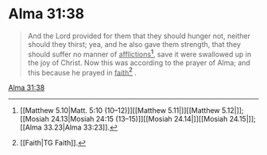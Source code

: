 # Alma 31:38

> And the Lord provided for them that they should hunger not, neither should they thirst; yea, and he also gave them strength, that they should suffer no manner of <u>afflictions</u>[^a], save it were swallowed up in the joy of Christ. Now this was according to the prayer of Alma; and this because he prayed in <u>faith</u>[^b] .

[Alma 31:38](https://www.churchofjesuschrist.org/study/scriptures/bofm/alma/31?lang=eng&id=p38#p38)


[^a]: [[Matthew 5.10|Matt. 5:10 (10–12)]][[Matthew 5.11|]][[Matthew 5.12|]]; [[Mosiah 24.13|Mosiah 24:15 (13–15)]][[Mosiah 24.14|]][[Mosiah 24.15|]]; [[Alma 33.23|Alma 33:23]].  
[^b]: [[Faith|TG Faith]].  
